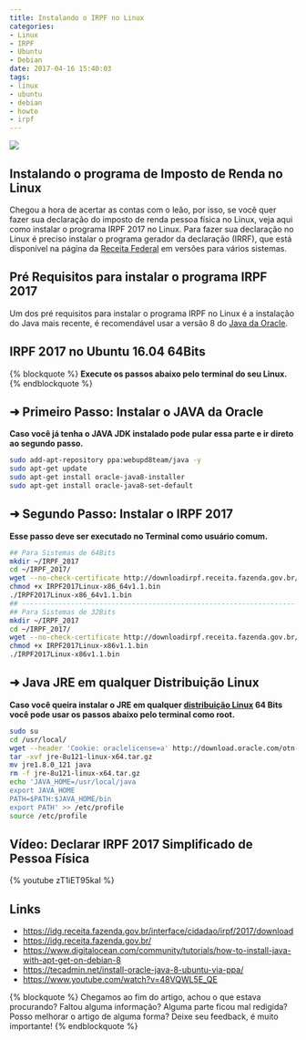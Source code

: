 ```yaml
---
title: Instalando o IRPF no Linux
categories:
- Linux
- IRPF
- Ubuntu
- Debian
date: 2017-04-16 15:40:03
tags: 
- linux
- ubuntu
- debian
- howto
- irpf
---
```


![](/images/irpf-2017-no-linux.png)

## Instalando o programa de Imposto de Renda no Linux

Chegou a hora de acertar as contas com o leão, por isso, se você quer fazer sua declaração do imposto de renda pessoa física no Linux, veja aqui como instalar o programa IRPF 2017 no Linux.
Para fazer sua declaração no Linux é preciso instalar o programa gerador da declaração (IRRF), que está disponível na página da [Receita Federal](https://idg.receita.fazenda.gov.br/interface/cidadao/irpf/2017/download/outros-sistemas-operacionais) em versões para vários sistemas.

<!-- more -->

## Pré Requisitos para instalar o programa IRPF 2017

Um dos pré requisitos para instalar o programa IRPF no Linux é a instalação do Java mais recente, é recomendável usar a versão 8 do [Java da Oracle](http://www.oracle.com/technetwork/pt/java/javase/downloads/index.html).


## IRPF 2017 no Ubuntu 16.04 64Bits
{% blockquote %}
**Execute os passos abaixo pelo terminal do seu Linux.**
{% endblockquote %}


## ➜ **Primeiro Passo:** Instalar o JAVA da Oracle
**Caso você já tenha o JAVA JDK instalado pode pular essa parte e ir direto ao segundo passo.**

```bash
sudo add-apt-repository ppa:webupd8team/java -y
sudo apt-get update
sudo apt-get install oracle-java8-installer
sudo apt-get install oracle-java8-set-default
```

## ➜ **Segundo Passo:** Instalar o IRPF 2017
**Esse passo deve ser executado no Terminal como usuário comum.**

```bash
## Para Sistemas de 64Bits
mkdir ~/IRPF_2017
cd ~/IRPF_2017/
wget --no-check-certificate http://downloadirpf.receita.fazenda.gov.br/irpf/2017/irpf/arquivos/IRPF2017Linux-x86_64v1.1.bin
chmod +x IRPF2017Linux-x86_64v1.1.bin
./IRPF2017Linux-x86_64v1.1.bin
## -------------------------------------------------------------------
## Para Sistemas de 32Bits
mkdir ~/IRPF_2017
cd ~/IRPF_2017/
wget --no-check-certificate http://downloadirpf.receita.fazenda.gov.br/irpf/2017/irpf/arquivos/IRPF2017Linux-x86v1.1.bin
chmod +x IRPF2017Linux-x86v1.1.bin
./IRPF2017Linux-x86v1.1.bin
```

## ➜ Java JRE em qualquer Distribuição Linux
**Caso você queira instalar o JRE em qualquer [distribuição Linux](https://pt.wikipedia.org/wiki/Distribui%C3%A7%C3%A3o_Linux) 64 Bits você pode usar os passos abaixo pelo terminal como root.**

```bash
sudo su
cd /usr/local/
wget --header 'Cookie: oraclelicense=a' http://download.oracle.com/otn-pub/java/jdk/8u121-b13/e9e7ea248e2c4826b92b3f075a80e441/jre-8u121-linux-x64.tar.gz
tar -xvf jre-8u121-linux-x64.tar.gz
mv jre1.8.0_121 java
rm -f jre-8u121-linux-x64.tar.gz
echo 'JAVA_HOME=/usr/local/java
export JAVA_HOME
PATH=$PATH:$JAVA_HOME/bin
export PATH' >> /etc/profile
source /etc/profile
```

## Vídeo: Declarar IRPF 2017 Simplificado de Pessoa Física

{% youtube zT1iET95kaI %}



## Links

  * https://idg.receita.fazenda.gov.br/interface/cidadao/irpf/2017/download
  * https://idg.receita.fazenda.gov.br/
  * https://www.digitalocean.com/community/tutorials/how-to-install-java-with-apt-get-on-debian-8
  * https://tecadmin.net/install-oracle-java-8-ubuntu-via-ppa/
  * https://www.youtube.com/watch?v=48VQWL5E_QE


{% blockquote %}
Chegamos ao fim do artigo, achou o que estava procurando?
Faltou alguma informação?
Alguma parte ficou mal redigida?
Posso melhorar o artigo de alguma forma? Deixe seu feedback, é muito importante!
{% endblockquote %}